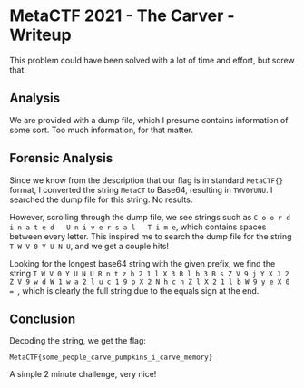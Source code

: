 # MetaCTF 2021 - The Carver - Writeup

This problem could have been solved with a lot of time and effort, but screw that. 

## Analysis

We are provided with a dump file, which I presume contains information of some sort. Too much information, for that matter.

## Forensic Analysis

Since we know from the description that our flag is in standard `MetaCTF{}` format, I converted the string `MetaCT` to Base64, resulting in `TWV0YUNU`.
I searched the dump file for this string. No results. 

However, scrolling through the dump file, we see strings such as `C o o r d i n a t e d   U n i v e r s a l   T i m e`, which contains spaces between every letter.
This inspired me to search the dump file for the string `T W V 0 Y U N U`, and we get a couple hits!

Looking for the longest base64 string with the given prefix, we find the string `T W V 0 Y U N U R n t z b 2 1 l X 3 B l b 3 B s Z V 9 j Y X J 2 Z V 9 w d W 1 w a 2 l u c 1 9 p X 2 N h c n Z l X 2 1 l b W 9 y e X 0 = `, which is clearly the full string due to the equals sign at the end.

## Conclusion

Decoding the string, we get the flag:

```
MetaCTF{some_people_carve_pumpkins_i_carve_memory}
```

A simple 2 minute challenge, very nice!
